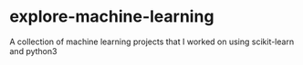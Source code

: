 # explore-machine-learning
A collection of machine learning projects that I worked on using scikit-learn and python3
